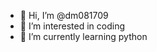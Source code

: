 - 👋 Hi, I’m @dm081709
- 👀 I’m interested in coding
- 🌱 I’m currently learning python

<!---
dm081709/dm081709 is a ✨ special ✨ repository because its `README.md` (this file) appears on your GitHub profile.
You can click the Preview link to take a look at your changes.
--->

